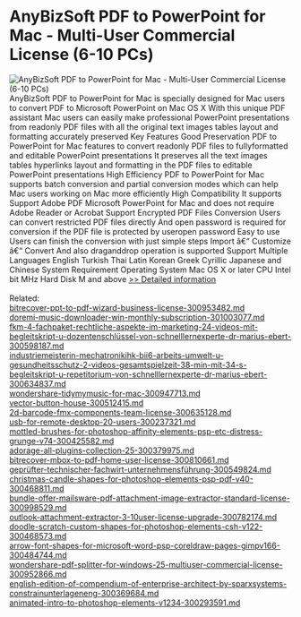 # AnyBizSoft PDF to PowerPoint for Mac - Multi-User Commercial License (6-10 PCs)
![AnyBizSoft PDF to PowerPoint for Mac - Multi-User Commercial License (6-10 PCs)](https://mycommerce.akamaized.net/api/pimages/P300952813/BIG/300952813.JPG)
AnyBizSoft PDF to PowerPoint for Mac is specially designed for Mac users to convert PDF to Microsoft PowerPoint on Mac OS X With this unique PDF assistant Mac users can easily make professional PowerPoint presentations from readonly PDF files with all the original text images tables layout and formatting accurately preserved Key Features Good Preservation PDF to PowerPoint for Mac features to convert readonly PDF files to fullyformatted and editable PowerPoint presentations It preserves all the text images tables hyperlinks layout and formatting in the PDF files to editable PowerPoint presentations High Efficiency PDF to PowerPoint for Mac supports batch conversion and partial conversion modes which can help Mac users working on Mac more efficiently High Compatibility It supports Support Adobe PDF Microsoft PowerPoint for Mac and does not require Adobe Reader or Acrobat Support Encrypted PDF Files Conversion Users can convert restricted PDF files directly And open password is required for conversion if the PDF file is protected by useropen password Easy to use Users can finish the conversion with just simple steps Import â€“ Customize â€“ Convert And also draganddrop operation is supported Support Multiple Languages English Turkish Thai Latin Korean Greek Cyrillic Japanese and Chinese System Requirement Operating System Mac OS X or later CPU Intel bit MHz Hard Disk M and above
[>> Detailed information](https://secure.shareit.com/shareit/product.html?productid=300952813&affiliateid=200057808)<br/><br/>Related:
<br />[bitrecover-ppt-to-pdf-wizard-business-license-300953482.md](https://github.com/downloadplanet/downloadplanet/blob/main/bitrecover-ppt-to-pdf-wizard-business-license-300953482.md)<br />[doremi-music-downloader-win-monthly-subscription-301003077.md](https://github.com/downloadplanet/downloadplanet/blob/main/doremi-music-downloader-win-monthly-subscription-301003077.md)<br />[fkm-4-fachpaket-rechtliche-aspekte-im-marketing-24-videos-mit-begleitskript-u-dozentenschlüssel-von-schnelllernexperte-dr-marius-ebert-300598187.md](https://github.com/downloadplanet/downloadplanet/blob/main/fkm-4-fachpaket-rechtliche-aspekte-im-marketing-24-videos-mit-begleitskript-u-dozentenschlüssel-von-schnelllernexperte-dr-marius-ebert-300598187.md)<br />[industriemeisterin-mechatronikihk-bii6-arbeits-umwelt-u-gesundheitsschutz-2-videos-gesamtspielzeit-38-min-mit-34-s-begleitskript-u-repetitorium-von-schnelllernexperte-dr-marius-ebert-300634837.md](https://github.com/downloadplanet/downloadplanet/blob/main/industriemeisterin-mechatronikihk-bii6-arbeits-umwelt-u-gesundheitsschutz-2-videos-gesamtspielzeit-38-min-mit-34-s-begleitskript-u-repetitorium-von-schnelllernexperte-dr-marius-ebert-300634837.md)<br />[wondershare-tidymymusic-for-mac-300947713.md](https://github.com/downloadplanet/downloadplanet/blob/main/wondershare-tidymymusic-for-mac-300947713.md)<br />[vector-button-house-300512415.md](https://github.com/downloadplanet/downloadplanet/blob/main/vector-button-house-300512415.md)<br />[2d-barcode-fmx-components-team-license-300635128.md](https://github.com/downloadplanet/downloadplanet/blob/main/2d-barcode-fmx-components-team-license-300635128.md)<br />[usb-for-remote-desktop-20-users-300237321.md](https://github.com/downloadplanet/downloadplanet/blob/main/usb-for-remote-desktop-20-users-300237321.md)<br />[mottled-brushes-for-photoshop-affinity-elements-psp-etc-distress-grunge-v74-300425582.md](https://github.com/downloadplanet/downloadplanet/blob/main/mottled-brushes-for-photoshop-affinity-elements-psp-etc-distress-grunge-v74-300425582.md)<br />[adorage-all-plugins-collection-25-300379975.md](https://github.com/downloadplanet/downloadplanet/blob/main/adorage-all-plugins-collection-25-300379975.md)<br />[bitrecover-mbox-to-pdf-home-user-license-300810661.md](https://github.com/downloadplanet/downloadplanet/blob/main/bitrecover-mbox-to-pdf-home-user-license-300810661.md)<br />[geprüfter-technischer-fachwirt-unternehmensführung-300549824.md](https://github.com/downloadplanet/downloadplanet/blob/main/geprüfter-technischer-fachwirt-unternehmensführung-300549824.md)<br />[christmas-candle-shapes-for-photoshop-elements-psp-pdf-v40-300468811.md](https://github.com/downloadplanet/downloadplanet/blob/main/christmas-candle-shapes-for-photoshop-elements-psp-pdf-v40-300468811.md)<br />[bundle-offer-mailsware-pdf-attachment-image-extractor-standard-license-300998529.md](https://github.com/downloadplanet/downloadplanet/blob/main/bundle-offer-mailsware-pdf-attachment-image-extractor-standard-license-300998529.md)<br />[outlook-attachment-extractor-3-10user-license-upgrade-300782174.md](https://github.com/downloadplanet/downloadplanet/blob/main/outlook-attachment-extractor-3-10user-license-upgrade-300782174.md)<br />[doodle-scratch-custom-shapes-for-photoshop-elements-csh-v122-300468573.md](https://github.com/downloadplanet/downloadplanet/blob/main/doodle-scratch-custom-shapes-for-photoshop-elements-csh-v122-300468573.md)<br />[arrow-font-shapes-for-microsoft-word-psp-coreldraw-pages-gimpv166-300484744.md](https://github.com/downloadplanet/downloadplanet/blob/main/arrow-font-shapes-for-microsoft-word-psp-coreldraw-pages-gimpv166-300484744.md)<br />[wondershare-pdf-splitter-for-windows-25-multiuser-commercial-license-300952866.md](https://github.com/downloadplanet/downloadplanet/blob/main/wondershare-pdf-splitter-for-windows-25-multiuser-commercial-license-300952866.md)<br />[english-edition-of-compendium-of-enterprise-architect-by-sparxsystems-constrainunterlageneng-300369684.md](https://github.com/downloadplanet/downloadplanet/blob/main/english-edition-of-compendium-of-enterprise-architect-by-sparxsystems-constrainunterlageneng-300369684.md)<br />[animated-intro-to-photoshop-elements-v1234-300293591.md](https://github.com/downloadplanet/downloadplanet/blob/main/animated-intro-to-photoshop-elements-v1234-300293591.md)